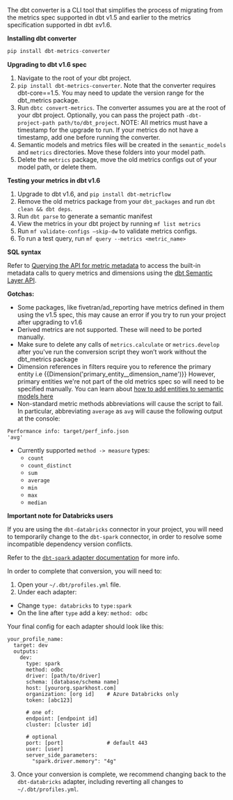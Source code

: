 The dbt converter is a CLI tool that simplifies the process of migrating from the metrics spec supported in dbt v1.5 and earlier to the metrics specification supported in dbt ≥v1.6.

**Installing dbt converter**

```sql
pip install dbt-metrics-converter
```

**Upgrading to dbt v1.6 spec**

1. Navigate to the root of your dbt project.
2. `pip install dbt-metrics-converter`. Note that the converter requires dbt-core==1.5. You may need to update the version range for the dbt_metrics package.
3. Run `dbtc convert-metrics`. The converter assumes you are at the root of your dbt project. Optionally, you can pass the project path `-dbt-project-path path/to/dbt_project`. NOTE: All metrics must have a timestamp for the upgrade to run. If your metrics do not have a timestamp, add one before running the converter.
4. Semantic models and metrics files will be created in the `semantic_models` and `metrics` directories. Move these folders into your model path.
5. Delete the `metrics` package, move the old metrics configs out of your model path, or delete them.

**Testing your metrics in dbt v1.6**

1. Upgrade to dbt v1.6, and `pip install dbt-metricflow`
2. Remove the old metrics package from your `dbt_packages` and run `dbt clean && dbt deps`. 
3. Run `dbt parse` to generate a semantic manifest
4. View the metrics in your dbt project by running `mf list metrics`
5. Run `mf validate-configs —skip-dw` to validate metrics configs. 
6. To run a test query, run `mf query --metrics <metric_name>`

**SQL syntax**

Refer to [Querying the API for metric metadata](https://docs.getdbt.com/docs/dbt-cloud-apis/sl-jdbc#querying-the-api-for-metric-metadata) to access the built-in metadata calls to query metrics and dimensions using the [dbt Semantic Layer API](https://docs.getdbt.com/docs/dbt-cloud-apis/sl-api-overview).

**Gotchas:**

- Some packages, like fivetran/ad_reporting have metrics defined in them using the v1.5 spec, this may cause an error if you try to run your project after upgrading to v1.6
- Derived metrics are not supported. These will need to be ported manually.
- Make sure to delete any calls of `metrics.calculate` or `metrics.develop` after you've run the conversion script they won’t work without the dbt_metrics package
- Dimension references in filters require you to reference the primary entity i.e {{Dimension('primary_entity__dimension_name')}} However, primary entities we're not part of the old metrics spec so will need to be specified manually. You can learn about [how to add entities to semantic models here](https://docs.getdbt.com/docs/build/entities)
- Non-standard metric methods abbreviations will cause the script to fail.  In particular, abbreviating `average` as `avg` will cause the following output at the console:
```
Performance info: target/perf_info.json
'avg'
```
  - Currently supported `method -> measure` types:
    -   `count`
    -   `count_distinct`
    -   `sum`
    -   `average`
    -   `min`
    -   `max`
    -   `median`


**Important note for Databricks users**

If you are using the `dbt-databricks` connector in your project, you will need to temporarily change to the `dbt-spark` connector, in order to resolve some incompatible dependency version conflicts. 

Refer to the [`dbt-spark` adapter documentation](https://docs.getdbt.com/docs/core/connect-data-platform/spark-setup) for more info.

In order to complete that conversion, you will need to:
1. Open your `~/.dbt/profiles.yml` file.
2. Under each adapter:
  - Change `type: databricks` to `type:spark`
  - On the line after `type` add a key: `method: odbc`

Your final config for each adapter should look like this:

```
your_profile_name:
  target: dev
  outputs:
    dev:
      type: spark
      method: odbc
      driver: [path/to/driver]
      schema: [database/schema name]
      host: [yourorg.sparkhost.com]
      organization: [org id]    # Azure Databricks only
      token: [abc123]
      
      # one of:
      endpoint: [endpoint id]
      cluster: [cluster id]
      
      # optional
      port: [port]              # default 443
      user: [user]
      server_side_parameters:
        "spark.driver.memory": "4g" 
```


3. Once your conversion is complete, we recommend changing back to the `dbt-databricks` adapter, including reverting all changes to `~/.dbt/profiles.yml`.
